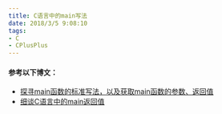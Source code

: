 ```yaml
---
title: C语言中的main写法
date: 2018/3/5 9:08:10     
tags:
- C
- CPlusPlus
---
```


#### 参考以下博文：

* [探寻main函数的标准写法，以及获取main函数的参数、返回值](http://blog.csdn.net/kangjianwei101/article/details/50363359)
* [细谈C语言中的main返回值](http://blog.csdn.net/piaojun_pj/article/details/5986516)
